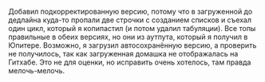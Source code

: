 Добавил подкорректированную версию, потому что в загруженной до дедлайна куда-то пропали две строчки с созданием списков и съехал один цикл, который я копипастил (и потом удалил табуляции). Все топы правильные в обеих версиях, но они из аутпута, который я получил в Юпитере. Возможно, я загрузил автосохранённую версию, а проверить не получилось, так как загруженная домашка не отображалась на Гитхабе.
Это не для оценки, но исправить очень хотелось, там правда мелочь-мелочь.
